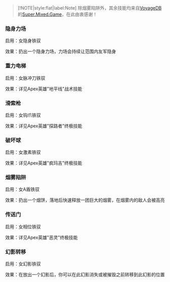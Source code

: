 > [!NOTE|style:flat|label:Note]
> 除烟雾陷阱外，其余技能均来自[VoyageDB](https://github.com/DBmaoha)的[Super.Mixed.Game](https://github.com/DBmaoha/Super.Mixed.Game)，在此由衷感谢！

### 隐身力场

启用：女隐身铁驭

效果：扔出一个隐身力场，力场会持续让范围内友军隐身

### 重力电梯

启用：女脉冲刀铁驭

效果：详见Apex英雄"地平线"战术技能

### 滑索枪

启用：女钩爪铁驭

效果：详见Apex英雄"探路者"终极技能

### 破坏球

启用：女激素铁驭

效果：详见Apex英雄"疯玛吉"终极技能

### 烟雾陷阱

启用：女A盾铁驭

效果：扔出一个烟饼，落地后快速释放一团巨大的烟雾，在烟雾内的敌人会被高亮

### 传送门

启用：女相位铁驭

效果：详见Apex英雄"恶灵"终极技能

### 幻影转移

启用：女幻影铁驭

效果：在放出一个幻影后，你可以在此幻影消失或被摧毁之前转移到此幻影的位置